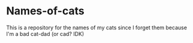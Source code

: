 # Names-of-cats
This is a repository for the names of my cats since I forget them because I'm a bad cat-dad (or cad? IDK)
